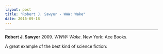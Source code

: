 ```yaml
---
layout: post
title: "Robert J. Sawyer - WWW: Wake"
date: 2015-09-18
---
```




***
<b>Robert J. Sawyer</b> 2009. _WWW: Wake_. New York: Ace Books.

A great example of the best kind of science fiction: 

